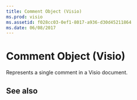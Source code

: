```yaml
---
title: Comment Object (Visio)
ms.prod: visio
ms.assetid: f028cc03-0ef1-8017-a936-d30d45211864
ms.date: 06/08/2017
---
```



# Comment Object (Visio)

Represents a single comment in a Visio document.


## See also



